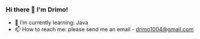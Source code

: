 ### Hi there 👋 I'm Drimo!

- 🌱 I’m currently learning: Java
- 📫 How to reach me: please send me an email - drimo1004@gmail.com
<!--
**drimo1004/drimo1004** is a ✨ _special_ ✨ repository because its `README.md` (this file) appears on your GitHub profile.

Here are some ideas to get you started:

- 🔭 I’m currently working on ...
- 🌱 I’m currently learning ...
- 👯 I’m looking to collaborate on ...
- 🤔 I’m looking for help with ...
- 💬 Ask me about ...
- 📫 How to reach me: ...
- 😄 Pronouns: ...
- ⚡ Fun fact: ...
-->
